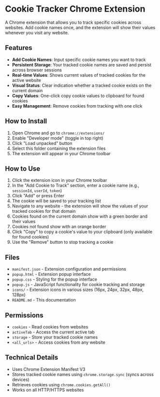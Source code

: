 # Cookie Tracker Chrome Extension

A Chrome extension that allows you to track specific cookies across websites. Add cookie names once, and the extension will show their values whenever you visit any website.

## Features

- **Add Cookie Names**: Input specific cookie names you want to track
- **Persistent Storage**: Your tracked cookie names are saved and persist across browser sessions
- **Real-time Values**: Shows current values of tracked cookies for the active website
- **Visual Status**: Clear indication whether a tracked cookie exists on the current domain
- **Copy Values**: One-click copy cookie values to clipboard for found cookies
- **Easy Management**: Remove cookies from tracking with one click

## How to Install

1. Open Chrome and go to `chrome://extensions/`
2. Enable "Developer mode" (toggle in top right)
3. Click "Load unpacked" button
4. Select this folder containing the extension files
5. The extension will appear in your Chrome toolbar

## How to Use

1. Click the extension icon in your Chrome toolbar
2. In the "Add Cookie to Track" section, enter a cookie name (e.g., `sessionId`, `userId`, `token`)
3. Click "Add" or press Enter
4. The cookie will be saved to your tracking list
5. Navigate to any website - the extension will show the values of your tracked cookies for that domain
6. Cookies found on the current domain show with a green border and their values
7. Cookies not found show with an orange border
8. Click "Copy" to copy a cookie's value to your clipboard (only available for found cookies)
9. Use the "Remove" button to stop tracking a cookie

## Files

- `manifest.json` - Extension configuration and permissions
- `popup.html` - Extension popup interface
- `popup.css` - Styling for the popup interface
- `popup.js` - JavaScript functionality for cookie tracking and storage
- `icons/` - Extension icons in various sizes (16px, 24px, 32px, 48px, 128px)
- `README.md` - This documentation

## Permissions

- `cookies` - Read cookies from websites
- `activeTab` - Access the current active tab
- `storage` - Store your tracked cookie names
- `<all_urls>` - Access cookies from any website

## Technical Details

- Uses Chrome Extension Manifest V3
- Stores tracked cookie names using `chrome.storage.sync` (syncs across devices)
- Retrieves cookies using `chrome.cookies.getAll()`
- Works on all HTTP/HTTPS websites